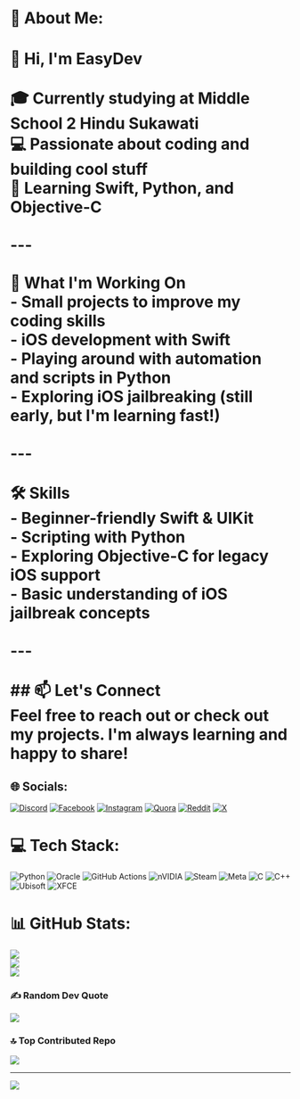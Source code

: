 # 💫 About Me:
# 👋 Hi, I'm EasyDev<br><br>🎓 Currently studying at Middle School 2 Hindu Sukawati  <br>💻 Passionate about coding and building cool stuff  <br>🚀 Learning **Swift**, **Python**, and **Objective-C**<br><br>---<br><br> 🚧 What I'm Working On<br>- Small projects to improve my coding skills  <br>- iOS development with Swift  <br>- Playing around with automation and scripts in Python  <br>- Exploring iOS **jailbreaking** (still early, but I'm learning fast!)<br><br>---<br><br> 🛠️ Skills<br>- Beginner-friendly Swift & UIKit  <br>- Scripting with Python  <br>- Exploring Objective-C for legacy iOS support  <br>- Basic understanding of iOS jailbreak concepts<br><br>---<br><br>## 📫 Let's Connect<br>Feel free to reach out or check out my projects. I'm always learning and happy to share!


## 🌐 Socials:
[![Discord](https://img.shields.io/badge/Discord-%237289DA.svg?logo=discord&logoColor=white)](https://discord.gg/GtCajBTe) [![Facebook](https://img.shields.io/badge/Facebook-%231877F2.svg?logo=Facebook&logoColor=white)](https://facebook.com/Asashi) [![Instagram](https://img.shields.io/badge/Instagram-%23E4405F.svg?logo=Instagram&logoColor=white)](https://instagram.com/@Tutsidii) [![Quora](https://img.shields.io/badge/Quora-%23B92B27.svg?logo=Quora&logoColor=white)](https://quora.com/profile/EasyDev) [![Reddit](https://img.shields.io/badge/Reddit-%23FF4500.svg?logo=Reddit&logoColor=white)](https://reddit.com/user/r/OSX_User) [![X](https://img.shields.io/badge/X-black.svg?logo=X&logoColor=white)](https://x.com/The_dojj) 

# 💻 Tech Stack:
![Python](https://img.shields.io/badge/python-3670A0?style=plastic&logo=python&logoColor=ffdd54) ![Oracle](https://img.shields.io/badge/Oracle-F80000?style=plastic&logo=oracle&logoColor=white) ![GitHub Actions](https://img.shields.io/badge/github%20actions-%232671E5.svg?style=plastic&logo=githubactions&logoColor=white) ![nVIDIA](https://img.shields.io/badge/nVIDIA-%2376B900.svg?style=plastic&logo=nVIDIA&logoColor=white) ![Steam](https://img.shields.io/badge/steam-%23000000.svg?style=plastic&logo=steam&logoColor=white) ![Meta](https://img.shields.io/badge/Meta-%230467DF.svg?style=plastic&logo=Meta&logoColor=white) ![C](https://img.shields.io/badge/c-%2300599C.svg?style=plastic&logo=c&logoColor=white) ![C++](https://img.shields.io/badge/c++-%2300599C.svg?style=plastic&logo=c%2B%2B&logoColor=white) ![Ubisoft](https://img.shields.io/badge/Ubisoft-%23F5F5F5.svg?style=plastic&logo=Ubisoft&logoColor=black) ![XFCE](https://img.shields.io/badge/XFCE-%232284F2.svg?style=plastic&logo=xfce&logoColor=white)
# 📊 GitHub Stats:
![](https://github-readme-stats.vercel.app/api?username=0-Person&theme=transparent&hide_border=false&include_all_commits=true&count_private=true)<br/>
![](https://nirzak-streak-stats.vercel.app/?user=0-Person&theme=transparent&hide_border=false)<br/>
![](https://github-readme-stats.vercel.app/api/top-langs/?username=0-Person&theme=transparent&hide_border=false&include_all_commits=true&count_private=true&layout=compact)

### ✍️ Random Dev Quote
![](https://quotes-github-readme.vercel.app/api?type=vetical&theme=tokyonight)

### 🔝 Top Contributed Repo
![](https://github-contributor-stats.vercel.app/api?username=0-Person&limit=5&theme=transparent&combine_all_yearly_contributions=true)

---
[![](https://visitcount.itsvg.in/api?id=0-Person&icon=2&color=12)](https://visitcount.itsvg.in)

<!-- Proudly created with GPRM ( https://gprm.itsvg.in ) -->
